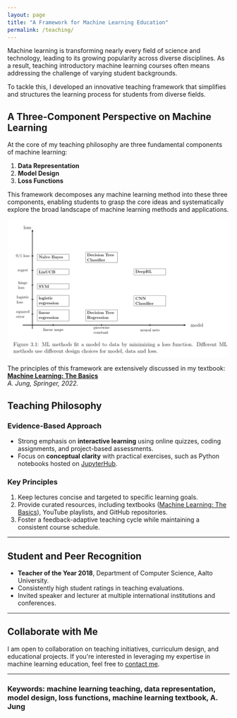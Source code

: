 ```yaml
---
layout: page
title: "A Framework for Machine Learning Education"
permalink: /teaching/
---
```


Machine learning is transforming nearly every field of science and technology, 
leading to its growing popularity across diverse disciplines. As a result, teaching 
introductory machine learning courses often means addressing the challenge of 
varying student backgrounds. 

To tackle this, I developed an innovative teaching framework that simplifies and 
structures the learning process for students from diverse fields.

## A Three-Component Perspective on Machine Learning

At the core of my teaching philosophy are three fundamental components of machine learning:

1. **Data Representation**  
2. **Model Design**  
3. **Loss Functions**

This framework decomposes any machine learning method into these three components, 
enabling students to grasp the core ideas and systematically explore the broad landscape 
of machine learning methods and applications.

![Three-Component Framework for Machine Learning](images/MLLandscape.png)

The principles of this framework are extensively discussed in my textbook:  
**[Machine Learning: The Basics](https://link.springer.com/book/10.1007/978-981-16-8193-6)**  
*A. Jung, Springer, 2022.*

## **Teaching Philosophy**

### Evidence-Based Approach
- Strong emphasis on **interactive learning** using online quizzes, coding assignments, and project-based assessments.
- Focus on **conceptual clarity** with practical exercises, such as Python notebooks hosted on [JupyterHub](https://jupyter.cs.aalto.fi/).

### Key Principles
1. Keep lectures concise and targeted to specific learning goals.
2. Provide curated resources, including textbooks ([Machine Learning: The Basics](https://link.springer.com/book/10.1007/978-981-16-8193-6)), YouTube playlists, and GitHub repositories.
3. Foster a feedback-adaptive teaching cycle while maintaining a consistent course schedule.

---

## **Student and Peer Recognition**

- **Teacher of the Year 2018**, Department of Computer Science, Aalto University.
- Consistently high student ratings in teaching evaluations.
- Invited speaker and lecturer at multiple international institutions and conferences.

---


## Collaborate with Me

I am open to collaboration on teaching initiatives, curriculum design, and educational projects. 
If you're interested in leveraging my expertise in machine learning education, feel free to [contact me](mailto:alexjung235@gmail.com).

---

### Keywords: machine learning teaching, data representation, model design, loss functions, machine learning textbook, A. Jung



